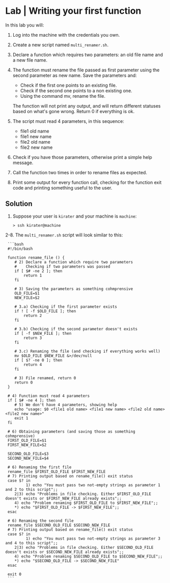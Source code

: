 # Lab | Writing your first function

In this lab you will:

1. Log into the machine with the credentials you own.
2. Create a new script named `multi_renamer.sh`.
3. Declare a function which requires two parameters: an old file name and a new
   file name.
4. The function must rename the file passed as first parameter using the second
   parameter as new name. Save the parameters and:
   
   - Check if the first one points to an existing file.
   - Check if the second one points to a non existing one.
   - Using the command mv, rename the file.

   The function will not print any output, and will return different statuses
   based on what's gone wrong. Return 0 if everything is ok.
5. The script must read 4 parameters, in this sequence:

   - file1 old name
   - file1 new name
   - file2 old name
   - file2 new name

6. Check if you have those parameters, otherwise print a simple help message.
7. Call the function two times in order to rename files as expected.
8. Print some output for every function call, checking for the function exit
   code and printing something useful to the user.

## Solution

1. Suppose your user is `kirater` and your machine is `machine`:

     ```console
     > ssh kirater@machine
     ```

2-8. The `multi_renamer.sh` script will look similar to this:

     ```bash
     #!/bin/bash
     
     function rename_file () {
     	# 2) Declare a function which require two parameters
     	#    Checking if two parameters was passed
     	if [ $# -ne 2 ]; then
     		return 1
     	fi
     
     	# 3) Saving the parameters as something cohmprensive
     	OLD_FILE=$1
     	NEW_FILE=$2
     
     	# 3.a) Checking if the first parameter exists
     	if ! [ -f $OLD_FILE ]; then
     		return 2
     	fi
     
     	# 3.b) Checking if the second parameter doesn't exists
     	if [ -f $NEW_FILE ]; then
     		return 3
     	fi
     
     	# 3.c) Renaming the file (and checking if everything works well)
     	mv $OLD_FILE $NEW_FILE &>/dev/null
     	if [ $? -ne 0 ]; then
     		return 4
     	fi
     
     	# 3) File renamed, return 0
     	return 0
     }
     
     # 4) Function must read 4 parameters
     if [ $# -ne 4 ]; then
     	# 5) We don't have 4 parameters, showing help
     	echo "usage: $0 <file1 old name> <file1 new name> <file2 old name> <file2 new name>"
     	exit 1
     fi
     
     # 6) Obtaining parameters (and saving those as something cohmprensive)
     FIRST_OLD_FILE=$1
     FIRST_NEW_FILE=$2
     
     SECOND_OLD_FILE=$3
     SECOND_NEW_FILE=$4
     
     # 6) Renaming the first file
     rename_file $FIRST_OLD_FILE $FIRST_NEW_FILE
     # 7) Printing output based on rename_file() exit status
     case $? in
             1) echo "You must pass two not-empty strings as parameter 1 and 2 to this script";;
     	2|3) echo "Problems in file checking. Either $FIRST_OLD_FILE doesn't exists or $FIRST_NEW_FILE already exists";;
     	4) echo "Problem renaming $FIRST_OLD_FILE to $FIRST_NEW_FILE";;
     	*) echo "$FIRST_OLD_FILE -> $FIRST_NEW_FILE";;
     esac
     
     # 6) Renaming the second file
     rename_file $SECOND_OLD_FILE $SECOND_NEW_FILE
     # 7) Printing output based on rename_file() exit status
     case $? in
             1) echo "You must pass two not-empty strings as parameter 3 and 4 to this script";;
     	2|3) echo "Problems in file checking. Either $SECOND_OLD_FILE doesn't exists or $SECOND_NEW_FILE already exists";;
     	4) echo "Problem renaming $SECOND_OLD_FILE to $SECOND_NEW_FILE";;
     	*) echo "$SECOND_OLD_FILE -> $SECOND_NEW_FILE"
     esac
     
     exit 0
     ```
